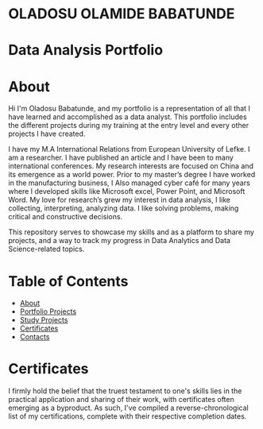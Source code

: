 # OLADOSU OLAMIDE BABATUNDE 
# Data Analysis Portfolio
# About


Hi I'm Oladosu Babatunde, and my portfolio is a representation of all that I have learned
and accomplished as a data analyst. This portfolio includes the different projects during my
training at the entry level and every other projects I have created.  

I have my M.A International Relations from European University of Lefke. I am a researcher. I
have published an article and I have been to many international conferences. My research
interests are focused on China and its emergence as a world power. Prior to my master’s degree I
have worked in the manufacturing business, I Also managed cyber café for many years where I 
developed skills like Microsoft excel, Power Point, and Microsoft Word. 
My love for research’s grew my interest in data analysis, I like collecting, interpreting, analyzing
data. I like solving problems, making critical and constructive decisions. 


This repository serves to showcase my skills and as a platform to share my projects, and a way to track my progress in Data Analytics and Data Science-related topics.


# Table of Contents 
- [About](#About)
- [Portfolio Projects](#PortfolioProjects)
- [Study Projects](#StudyProjects)
- [Certificates](#Certificates)
- [Contacts](#Contacts)

# Certificates
I firmly hold the belief that the truest testament to one's skills lies in the practical application and sharing of their work, with certificates often emerging as a byproduct. As such, I've compiled a reverse-chronological list of my certifications, complete with their respective completion dates.

